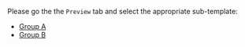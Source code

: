 Please go the the `Preview` tab and select the appropriate sub-template:

* [Group A](&template=feature.md)
* [Group B](&template=bugfix.md)
